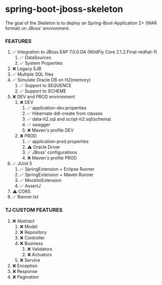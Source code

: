 # spring-boot-jboss-skeleton

The goal of the Skeleton is to deploy an Spring-Boot-Application 2+ (WAR format) on JBoss' environment.

### FEATURES

1. ✅ Integration to JBoss EAP 7.0.0.GA (WildFly Core 2.1.2.Final-redhat-1)
	1. ✅ DataSources
	1. ✅ System Properties
1. ❌ Legacy EJB	
1. ✅ Multiple SQL files
1. ✅ Simulate Oracle DB on H2(memory)
    1. ✅ Support to SEQUENCE
    1. ✅ Support to SCHEME	
1. ❌ DEV and PROD environment
    1. ❌ DEV
		1. ✅ application-dev.properties
		1. ✅ Hibernate ddl-create from classes
		1. ✅ data-h2.sql and script-h2.sql(schema)
		1. ✅ swagger
		1. ❌ Maven's profile DEV
	1. ❌ PROD
		1. ✅ application-prod.properties
		1. ⚠ Oracle Driver
		1. ✅ JBoss' configurations		
		1. ❌ Maven's profile PROD
1. ✅ JUnit 5
	1. ✅ SpringExtension + Eclipse Runner
	1. ✅ SpringExtension + Maven Runner
	1. ✅ MockitoExtension
	1. ✅ AssertJ
1. ⚠ CORS
1. ✅ Banner.txt

### TJ CUSTOM FEATURES

1. ❌ Abstract
	1. ❌ Model
	1. ❌ Repository
	1. ❌ Controller
	1. ❌ Business
		1. ❌ Validators
		1. ❌ Actuators
	1. ❌ Service
1. ❌ Exception
1. ❌ Response
1. ❌ Pagination
	